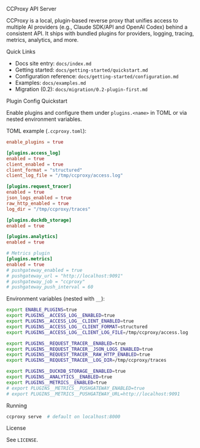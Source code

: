 CCProxy API Server

CCProxy is a local, plugin‑based reverse proxy that unifies access to multiple AI providers (e.g., Claude SDK/API and OpenAI Codex) behind a consistent API. It ships with bundled plugins for providers, logging, tracing, metrics, analytics, and more.

Quick Links
- Docs site entry: `docs/index.md`
- Getting started: `docs/getting-started/quickstart.md`
- Configuration reference: `docs/getting-started/configuration.md`
- Examples: `docs/examples.md`
- Migration (0.2): `docs/migration/0.2-plugin-first.md`

Plugin Config Quickstart

Enable plugins and configure them under `plugins.<name>` in TOML or via nested environment variables.

TOML example (`.ccproxy.toml`):

```toml
enable_plugins = true

[plugins.access_log]
enabled = true
client_enabled = true
client_format = "structured"
client_log_file = "/tmp/ccproxy/access.log"

[plugins.request_tracer]
enabled = true
json_logs_enabled = true
raw_http_enabled = true
log_dir = "/tmp/ccproxy/traces"

[plugins.duckdb_storage]
enabled = true

[plugins.analytics]
enabled = true

# Metrics plugin
[plugins.metrics]
enabled = true
# pushgateway_enabled = true
# pushgateway_url = "http://localhost:9091"
# pushgateway_job = "ccproxy"
# pushgateway_push_interval = 60
```

Environment variables (nested with `__`):

```bash
export ENABLE_PLUGINS=true
export PLUGINS__ACCESS_LOG__ENABLED=true
export PLUGINS__ACCESS_LOG__CLIENT_ENABLED=true
export PLUGINS__ACCESS_LOG__CLIENT_FORMAT=structured
export PLUGINS__ACCESS_LOG__CLIENT_LOG_FILE=/tmp/ccproxy/access.log

export PLUGINS__REQUEST_TRACER__ENABLED=true
export PLUGINS__REQUEST_TRACER__JSON_LOGS_ENABLED=true
export PLUGINS__REQUEST_TRACER__RAW_HTTP_ENABLED=true
export PLUGINS__REQUEST_TRACER__LOG_DIR=/tmp/ccproxy/traces

export PLUGINS__DUCKDB_STORAGE__ENABLED=true
export PLUGINS__ANALYTICS__ENABLED=true
export PLUGINS__METRICS__ENABLED=true
# export PLUGINS__METRICS__PUSHGATEWAY_ENABLED=true
# export PLUGINS__METRICS__PUSHGATEWAY_URL=http://localhost:9091
```

Running

```bash
ccproxy serve  # default on localhost:8000
```

License

See `LICENSE`.
